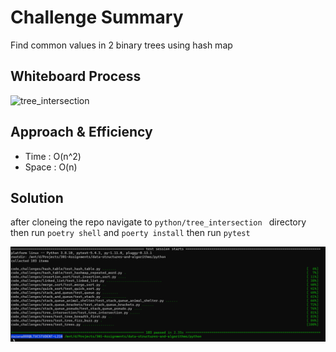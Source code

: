 # Challenge Summary
Find common values in 2 binary trees using hash map

## Whiteboard Process
![tree_intersection](tree_intersection.png)

## Approach & Efficiency
- Time : O(n^2)
- Space : O(n)

## Solution
after cloneing the repo navigate to `python/tree_intersection ` directory then run `poetry shell` and `poerty install` then run `pytest`


![tree_intersection_test](test.png)
